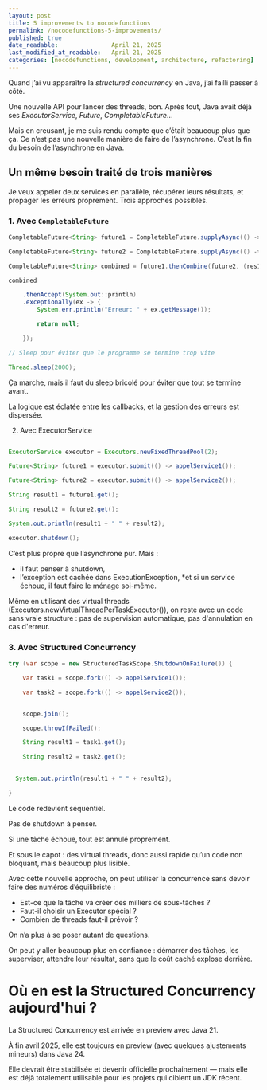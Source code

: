```yaml
---
layout: post
title: 5 improvements to nocodefunctions
permalink: /nocodefunctions-5-improvements/
published: true
date_readable:               April 21, 2025
last_modified_at_readable:   April 21, 2025
categories: [nocodefunctions, development, architecture, refactoring]
---
```


Quand j’ai vu apparaître la *structured concurrency* en Java, j’ai failli passer à côté.  

Une nouvelle API pour lancer des threads, bon. Après tout, Java avait déjà ses *ExecutorService*, *Future*, *CompletableFuture*...

Mais en creusant, je me suis rendu compte que c’était beaucoup plus que ça. Ce n’est pas une nouvelle manière de faire de l’asynchrone. C’est la fin du besoin de l’asynchrone en Java.

## Un même besoin traité de trois manières

Je veux appeler deux services en parallèle, récupérer leurs résultats, et propager les erreurs proprement. Trois approches possibles.

### 1. Avec `CompletableFuture`

```java
CompletableFuture<String> future1 = CompletableFuture.supplyAsync(() -> appelService1());

CompletableFuture<String> future2 = CompletableFuture.supplyAsync(() -> appelService2());

CompletableFuture<String> combined = future1.thenCombine(future2, (res1, res2) -> res1 + " " + res2);

combined

    .thenAccept(System.out::println)
    .exceptionally(ex -> {
        System.err.println("Erreur: " + ex.getMessage());

        return null;

    });

// Sleep pour éviter que le programme se termine trop vite

Thread.sleep(2000);
```

Ça marche, mais il faut du sleep bricolé pour éviter que tout se termine avant.

La logique est éclatée entre les callbacks, et la gestion des erreurs est dispersée.

2. Avec ExecutorService

```java

ExecutorService executor = Executors.newFixedThreadPool(2);

Future<String> future1 = executor.submit(() -> appelService1());

Future<String> future2 = executor.submit(() -> appelService2());

String result1 = future1.get();

String result2 = future2.get();

System.out.println(result1 + " " + result2);

executor.shutdown();

```

C’est plus propre que l’asynchrone pur. Mais :

* il faut penser à shutdown,
* l’exception est cachée dans ExecutionException,
*et si un service échoue, il faut faire le ménage soi-même.

Même en utilisant des virtual threads (Executors.newVirtualThreadPerTaskExecutor()), on reste avec un code sans vraie structure : pas de supervision automatique, pas d'annulation en cas d'erreur.


### 3. Avec Structured Concurrency

```java
try (var scope = new StructuredTaskScope.ShutdownOnFailure()) {

    var task1 = scope.fork(() -> appelService1());

    var task2 = scope.fork(() -> appelService2());


    scope.join();

    scope.throwIfFailed();

    String result1 = task1.get();

    String result2 = task2.get();
  

  System.out.println(result1 + " " + result2);

}
```
Le code redevient séquentiel.

Pas de shutdown à penser.

Si une tâche échoue, tout est annulé proprement.

Et sous le capot : des virtual threads, donc aussi rapide qu’un code non bloquant, mais beaucoup plus lisible.

Avec cette nouvelle approche, on peut utiliser la concurrence sans devoir faire des numéros d’équilibriste :

* Est-ce que la tâche va créer des milliers de sous-tâches ?
* Faut-il choisir un Executor spécial ?
* Combien de threads faut-il prévoir ?

On n’a plus à se poser autant de questions.

On peut y aller beaucoup plus en confiance : démarrer des tâches, les superviser, attendre leur résultat, sans que le coût caché explose derrière.

# Où en est la Structured Concurrency aujourd'hui ?

La Structured Concurrency est arrivée en preview avec Java 21.

À fin avril 2025, elle est toujours en preview (avec quelques ajustements mineurs) dans Java 24.

Elle devrait être stabilisée et devenir officielle prochainement — mais elle est déjà totalement utilisable pour les projets qui ciblent un JDK récent.
